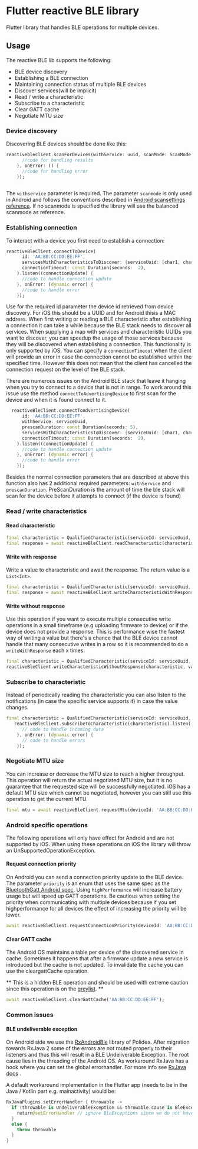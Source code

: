 # Flutter reactive BLE library

Flutter library that handles BLE operations for multiple devices.

## Usage
The reactive BLE lib supports the following:
- BLE device discovery
- Establishing a BLE connection
- Maintaining connection status of multiple BLE devices 
- Discover services(will be implicit)
- Read / write a characteristic
- Subscribe to a characteristic
- Clear GATT cache
- Negotiate MTU size

### Device discovery
Discovering BLE devices should be done like this:

```dart
reactivebleclient.scanForDevices(withService: uuid, scanMode: ScanMode.lowLatency).listen((device) {
      //code for handling results
    }, onError: () {
      //code for handling error
    });
  
```

The `withservice` parameter is required.  The parameter `scanmode` is only used in Android and follows the conventions 
described in [Android scansettings reference](https://developer.android.com/reference/android/bluetooth/le/ScanSettings). 
If no scanmode is specified the library will use the balanced scanmode as reference.

### Establishing connection

To interact with a device you first need to establish a connection:

```dart
reactiveBleClient.connectToDevice(
      id: 'AA:BB:CC:DD:EE:FF', 
      servicesWithCharacteristicsToDiscover: {serviceUuid: [char1, char2]},
      connectionTimeout: const Duration(seconds:  2),
    ).listen((connectionUpdate) {
      //code to handle connection update
    }, onError: (dynamic error) {
      //code to handle error
    });
```
Use for the required id parameter the device id retrieved from device discovery. For iOS this should be a UUID and for Android thisis a MAC address.  When first writing or reading a BLE characteristic after establishing a connection it can take a while because the BLE stack needs to discover all services. When supplying a map with services and characteristic UUIDs you want to discover, you can speedup the usage of those services because they will be discovered when establishing a connection. This functionality is only supported by iOS. You can specify a `connectionTimeout` when the client will provide an error in case the connection cannot be established within the specified time. However this does not mean that the client has cancelled the connection request on the level of the BLE stack. 

There are numerous issues on the Android BLE stack that leave it hanging when you try to connect to a device that is not in range. To work around this
issue use the method `connectToAdvertisingDevice` to first scan for the device and when it is found connect to it.

```dart
  reactiveBleClient.connectToAdvertisingDevice(
      id: 'AA:BB:CC:DD:EE:FF', 
      withService: serviceUuid,
      prescanDuration: const Duration(seconds: 5), 
      servicesWithCharacteristicsToDiscover: {serviceUuid: [char1, char2]},
      connectionTimeout: const Duration(seconds:  2),
    ).listen((connectionUpdate) {
      //code to handle connection update
    }, onError: (dynamic error) {
      //code to handle error
    });
```
Besides the normal connection parameters that are described at above this function also has 2 additional required parameters: `withService` and  `prescanDuration`. PreScanDuration is the amount of time the ble stack will scan for the device before it attempts to connect (if the device is found)

### Read / write characteristics

#### Read characteristic
```dart
final characteristic = QualifiedCharacteristic(serviceId: serviceUuid, characteristicId: characteristicUuid, deviceId: 'AA:BB:CC:DD:EE:FF');
final response = await reactiveBleClient.readCharacteristic(characteristic);
```

#### Write with response
Write a value to characteristic and await the reaponse. The return value is a `List<Int>`.

```dart
final characteristic = QualifiedCharacteristic(serviceId: serviceUuid, characteristicId: characteristicUuid, deviceId: 'AA:BB:CC:DD:EE:FF');
final response = await reactiveBleClient.writeCharacteristicWithResponse(characteristic, value: [0x00]);
```

#### Write without response
Use this operation if you want to execute multiple consecutive write operations in a small timeframe (e.g uploading firmware to device) or if the device does not provide a response. This is performance wise the fastest way of writing a value but there's a chance that the BLE device cannot handle that many consecutive writes in a row so it is recommended to do a `writeWithResponse` each x times.

```dart
final characteristic = QualifiedCharacteristic(serviceId: serviceUuid, characteristicId: characteristicUuid, deviceId: 'AA:BB:CC:DD:EE:FF');
reactiveBleClient.writeCharacteristicWithoutResponse(characteristic, value: [0x00]);
```

### Subscribe to characteristic
Instead of periodically reading the characteristic you can also listen to the notifications (in case the specific service supports it) in case the value changes. 

```dart
final characteristic = QualifiedCharacteristic(serviceId: serviceUuid, characteristicId: characteristicUuid, deviceId: 'AA:BB:CC:DD:EE:FF');
   reactiveBleClient.subscribeToCharacteristic(characteristic).listen((data) {
      // code to handle incoming data
    }, onError: (dynamic error) {
      // code to handle errors
    });
```

### Negotiate MTU size
You can increase or decrease the MTU size to reach a higher throughput. This operation will return the actual negotiated MTU size, but it is no guarantee that the requested size will be successfully negotiated. iOS has a default MTU size which cannot be negotiated, however you can still use this operation to get the current MTU.

```dart
final mtu = await reactiveBleClient.requestMtu(deviceId: 'AA:BB:CC:DD:EE:FF', mtu: 250);
```

### Android specific operations
The following operations will only have effect for Android and are not supported by iOS. When using these operations on iOS the library will throw an UnSupportedOperationException.

#### Request connection priority

On Android you can send a connection priority update to the BLE device. The parameter `priority` is an enum that uses the same spec
 as the [BluetoothGatt Android spec](https://developer.android.com/reference/android/bluetooth/BluetoothGatt#requestConnectionPriority(int)).
 Using `highPerformance` will increase battery usage but will speed up GATT operations. Be cautious when setting the priority when communicating with multiple devices because if you set highperformance for all devices the effect of increasing the priority will be lower. 
 
 ```dart
await reactiveBleClient.requestConnectionPriority(deviceId: 'AA:BB:CC:DD:EE:FF', priority:  ConnectionPriority.highPerformance);
```

#### Clear GATT cache
The Android OS maintains a table per device of the discovered service in cache. Sometimes it happens that after a firmware update a new service is introduced but the cache is not updated. To invalidate the cache you can use the cleargattCache operation. 

** This is a hidden BLE operation and should be used with extreme caution since this operation is on the [greylist](https://developer.android.com/distribute/best-practices/develop/restrictions-non-sdk-interfaces). **  

```dart
await reactiveBleClient.clearGattCache('AA:BB:CC:DD:EE:FF');
```

### Common issues

#### BLE undeliverable exception
On Android side we use the [RxAndroidBle](https://github.com/Polidea/RxAndroidBle) library of Polidea. After migration towards RxJava 2 some of the errors are not routed properly to their listeners and thus this will result in a BLE Undeliverable Exception. The root cause lies in the threading of the Android OS. As workaround RxJava has a hook where you can set the global errorhandler. For more info see [RxJava docs](https://github.com/ReactiveX/RxJava/wiki/What's-different-in-2.0#error-handling) .

A default workaround implementation in the Flutter app (needs to be in the Java / Kotlin part e.g. mainactivity) would be:

```kotlin
RxJavaPlugins.setErrorHandler { throwable ->
  if (throwable is UndeliverableException && throwable.cause is BleException) {
    return@setErrorHandler // ignore BleExceptions since we do not have subscriber
  }
  else {
    throw throwable
  }
}
```





